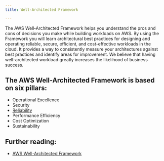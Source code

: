```yaml
---
title: Well-Architected Framework

---
```


The AWS Well-Architected Framework helps you understand the pros and cons of decisions you make while building workloads on AWS. By using the Framework you will learn architectural best practices for designing and operating reliable, secure, efficient, and cost-effective workloads in the cloud. It provides a way to consistently measure your architectures against best practices and identify areas for improvement. We believe that having well-architected workload greatly increases the likelihood of business success.

## The AWS Well-Architected Framework is based on six pillars:

- Operational Excellence
- Security
- [Reliability](https://docs.aws.amazon.com/wellarchitected/latest/reliability-pillar/foundations.html)
- Performance Efficiency
- Cost Optimization
- Sustainability

## Further reading:

- [AWS Well-Architected Framework](https://docs.aws.amazon.com/wellarchitected/latest/reliability-pillar/welcome.html)
